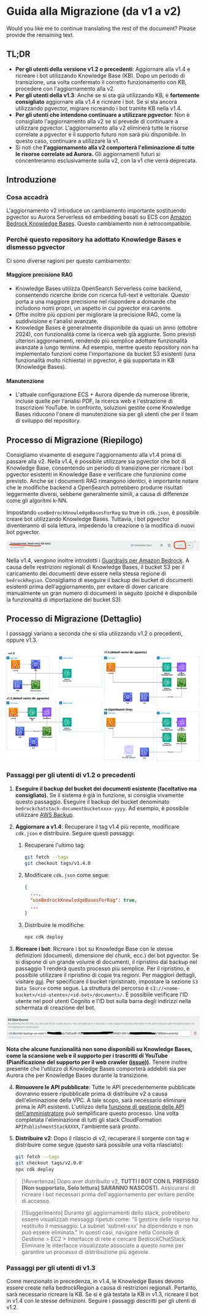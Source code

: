 # Guida alla Migrazione (da v1 a v2)

Would you like me to continue translating the rest of the document? Please provide the remaining text.

## TL;DR

- **Per gli utenti della versione v1.2 o precedenti**: Aggiornare alla v1.4 e ricreare i bot utilizzando Knowledge Base (KB). Dopo un periodo di transizione, una volta confermato il corretto funzionamento con KB, procedere con l'aggiornamento alla v2.
- **Per gli utenti della v1.3**: Anche se si sta già utilizzando KB, è **fortemente consigliato** aggiornare alla v1.4 e ricreare i bot. Se si sta ancora utilizzando pgvector, migrare ricreando i bot tramite KB nella v1.4.
- **Per gli utenti che intendono continuare a utilizzare pgvector**: Non è consigliato l'aggiornamento alla v2 se si prevede di continuare a utilizzare pgvector. L'aggiornamento alla v2 eliminerà tutte le risorse correlate a pgvector e il supporto futuro non sarà più disponibile. In questo caso, continuare a utilizzare la v1.
- Si noti che **l'aggiornamento alla v2 comporterà l'eliminazione di tutte le risorse correlate ad Aurora.** Gli aggiornamenti futuri si concentreranno esclusivamente sulla v2, con la v1 che verrà deprecata.

## Introduzione

### Cosa accadrà

L'aggiornamento v2 introduce un cambiamento importante sostituendo pgvector su Aurora Serverless ed embedding basati su ECS con [Amazon Bedrock Knowledge Bases](https://docs.aws.amazon.com/bedrock/latest/userguide/knowledge-base.html). Questo cambiamento non è retrocompatibile.

### Perché questo repository ha adottato Knowledge Bases e dismesso pgvector

Ci sono diverse ragioni per questo cambiamento:

#### Maggiore precisione RAG

- Knowledge Bases utilizza OpenSearch Serverless come backend, consentendo ricerche ibride con ricerca full-text e vettoriale. Questo porta a una maggiore precisione nel rispondere a domande che includono nomi propri, un aspetto in cui pgvector era carente.
- Offre inoltre più opzioni per migliorare la precisione RAG, come la suddivisione e l'analisi avanzate.
- Knowledge Bases è generalmente disponibile da quasi un anno (ottobre 2024), con funzionalità come la ricerca web già aggiunte. Sono previsti ulteriori aggiornamenti, rendendo più semplice adottare funzionalità avanzate a lungo termine. Ad esempio, mentre questo repository non ha implementato funzioni come l'importazione da bucket S3 esistenti (una funzionalità molto richiesta) in pgvector, è già supportata in KB (Knowledge Bases).

#### Manutenzione

- L'attuale configurazione ECS + Aurora dipende da numerose librerie, incluse quelle per l'analisi PDF, la ricerca web e l'estrazione di trascrizioni YouTube. In confronto, soluzioni gestite come Knowledge Bases riducono l'onere di manutenzione sia per gli utenti che per il team di sviluppo del repository.

## Processo di Migrazione (Riepilogo)

Consigliamo vivamente di eseguire l'aggiornamento alla v1.4 prima di passare alla v2. Nella v1.4, è possibile utilizzare sia pgvector che bot di Knowledge Base, consentendo un periodo di transizione per ricreare i bot pgvector esistenti in Knowledge Base e verificare che funzionino come previsto. Anche se i documenti RAG rimangono identici, è importante notare che le modifiche backend a OpenSearch potrebbero produrre risultati leggermente diversi, sebbene generalmente simili, a causa di differenze come gli algoritmi k-NN.

Impostando `useBedrockKnowledgeBasesForRag` su true in `cdk.json`, è possibile creare bot utilizzando Knowledge Bases. Tuttavia, i bot pgvector diventeranno di sola lettura, impedendo la creazione o la modifica di nuovi bot pgvector.

![](../imgs/v1_to_v2_readonly_bot.png)

Nella v1.4, vengono inoltre introdotti i [Guardrails per Amazon Bedrock](https://aws.amazon.com/jp/bedrock/guardrails/). A causa delle restrizioni regionali di Knowledge Bases, il bucket S3 per il caricamento dei documenti deve essere nella stessa regione di `bedrockRegion`. Consigliamo di eseguire il backup dei bucket di documenti esistenti prima dell'aggiornamento, per evitare di dover caricare manualmente un gran numero di documenti in seguito (poiché è disponibile la funzionalità di importazione del bucket S3).

## Processo di Migrazione (Dettaglio)

I passaggi variano a seconda che si stia utilizzando v1.2 o precedenti, oppure v1.3.

![](../imgs/v1_to_v2_arch.png)

### Passaggi per gli utenti di v1.2 o precedenti

1. **Eseguire il backup del bucket dei documenti esistente (facoltativo ma consigliato).** Se il sistema è già in funzione, si consiglia vivamente questo passaggio. Eseguire il backup del bucket denominato `bedrockchatstack-documentbucketxxxx-yyyy`. Ad esempio, è possibile utilizzare [AWS Backup](https://docs.aws.amazon.com/aws-backup/latest/devguide/s3-backups.html).

2. **Aggiornare a v1.4**: Recuperare il tag v1.4 più recente, modificare `cdk.json` e distribuire. Seguire questi passaggi:

   1. Recuperare l'ultimo tag:
      ```bash
      git fetch --tags
      git checkout tags/v1.4.0
      ```
   2. Modificare `cdk.json` come segue:
      ```json
      {
        ...,
        "useBedrockKnowledgeBasesForRag": true,
        ...
      }
      ```
   3. Distribuire le modifiche:
      ```bash
      npx cdk deploy
      ```

3. **Ricreare i bot**: Ricreare i bot su Knowledge Base con le stesse definizioni (documenti, dimensione dei chunk, ecc.) dei bot pgvector. Se si dispone di un grande volume di documenti, il ripristino dal backup nel passaggio 1 renderà questo processo più semplice. Per il ripristino, è possibile utilizzare il ripristino di copie tra regioni. Per maggiori dettagli, visitare [qui](https://docs.aws.amazon.com/aws-backup/latest/devguide/restoring-s3.html). Per specificare il bucket ripristinato, impostare la sezione `S3 Data Source` come segue. La struttura del percorso è `s3://<nome-bucket>/<id-utente>/<id-bot>/documents/`. È possibile verificare l'ID utente nel pool utenti Cognito e l'ID bot sulla barra degli indirizzi nella schermata di creazione del bot.

![](../imgs/v1_to_v2_KB_s3_source.png)

**Nota che alcune funzionalità non sono disponibili su Knowledge Bases, come la scansione web e il supporto per i trascritti di YouTube (Pianificazione del supporto per il web crawler ([issue](https://github.com/aws-samples/bedrock-chat/issues/557))).** Tenere inoltre presente che l'utilizzo di Knowledge Bases comporterà addebiti sia per Aurora che per Knowledge Bases durante la transizione.

4. **Rimuovere le API pubblicate**: Tutte le API precedentemente pubblicate dovranno essere ripubblicate prima di distribuire v2 a causa dell'eliminazione della VPC. A tale scopo, sarà necessario eliminare prima le API esistenti. L'utilizzo della [funzione di gestione delle API dell'amministratore](../ADMINISTRATOR_it-IT.md) può semplificare questo processo. Una volta completata l'eliminazione di tutti gli stack CloudFormation `APIPublishmentStackXXXX`, l'ambiente sarà pronto.

5. **Distribuire v2**: Dopo il rilascio di v2, recuperare il sorgente con tag e distribuire come segue (questo sarà possibile una volta rilasciato):
   ```bash
   git fetch --tags
   git checkout tags/v2.0.0
   npx cdk deploy
   ```

> [!Avvertenza]
> Dopo aver distribuito v2, **TUTTI I BOT CON IL PREFISSO [Non supportato, Solo lettura] SARANNO NASCOSTI.** Assicurarsi di ricreare i bot necessari prima dell'aggiornamento per evitare perdite di accesso.

> [!Suggerimento]
> Durante gli aggiornamenti dello stack, potrebbero essere visualizzati messaggi ripetuti come: "Il gestore delle risorse ha restituito il messaggio: La subnet 'subnet-xxx' ha dipendenze e non può essere eliminata." In questi casi, navigare nella Console di Gestione > EC2 > Interfacce di rete e cercare BedrockChatStack. Eliminare le interfacce visualizzate associate a questo nome per garantire un processo di distribuzione più agevole.

### Passaggi per gli utenti di v1.3

Come menzionato in precedenza, in v1.4, le Knowledge Bases devono essere create nella bedrockRegion a causa di restrizioni regionali. Pertanto, sarà necessario ricreare la KB. Se si è già testata la KB in v1.3, ricreare il bot in v1.4 con le stesse definizioni. Seguire i passaggi descritti per gli utenti di v1.2.